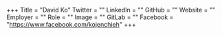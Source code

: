 +++
Title = "David Ko"
Twitter = ""
LinkedIn = ""
GitHub = ""
Website = ""
Employer = ""
Role = ""
Image = ""
GitLab = ""
Facebook = "https://www.facebook.com/kojenchieh"
+++
